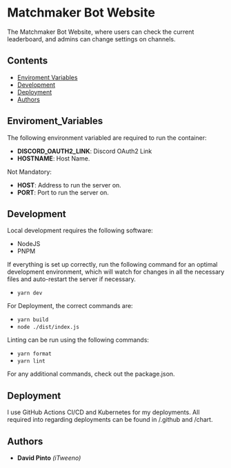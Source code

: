 # Matchmaker Bot Website

The Matchmaker Bot Website, where users can check the current leaderboard, and admins can change settings on channels.

## Contents

- [Enviroment Variables](#enviroment_variables)
- [Development](#development)
- [Deployment](#deployment)
- [Authors](#authors)

## Enviroment_Variables

The following environment variabled are required to run the container:
- **DISCORD_OAUTH2_LINK**: Discord OAuth2 Link
- **HOSTNAME**: Host Name.

Not Mandatory:
- **HOST**: Address to run the server on.
- **PORT**: Port to run the server on.

## Development

Local development requires the following software:

- NodeJS
- PNPM

If everything is set up correctly, run the following command for an optimal development environment, which will watch for changes in all the necessary files and auto-restart the server if necessary.

- `yarn dev`

For Deployment, the correct commands are:

- `yarn build`
- `node ./dist/index.js`

Linting can be run using the following commands:

- `yarn format`
- `yarn lint`

For any additional commands, check out the package.json.

## Deployment

I use GitHub Actions CI/CD and Kubernetes for my deployments. All required into regarding deployments can be found in /.github and /chart.

## Authors

- **David Pinto** _(iTweeno)_
